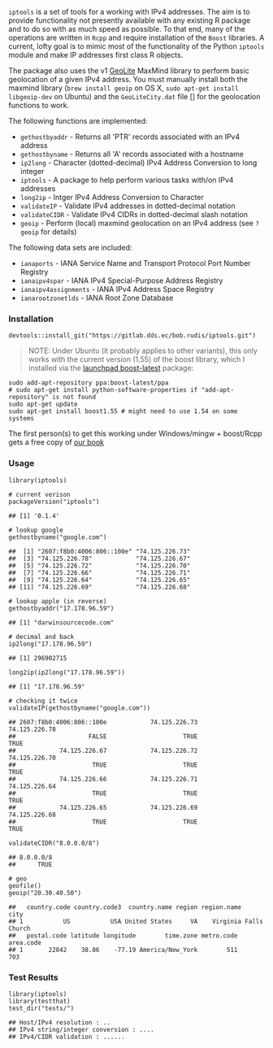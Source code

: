 `iptools` is a set of tools for a working with IPv4 addresses. The aim is to provide functionality not presently available with any existing R package and to do so with as much speed as possible. To that end, many of the operations are written in `Rcpp` and require installation of the `Boost` libraries. A current, lofty goal is to mimic most of the functionality of the Python `iptools` module and make IP addresses first class R objects.

The package also uses the v1 [GeoLite](http://dev.maxmind.com/geoip/legacy/geolite/) MaxMind library to perform basic geolocation of a given IPv4 address. You must manually install both the maxmind library (`brew install geoip` on OS X, `sudo apt-get install libgeoip-dev` on Ubuntu) and the `GeoLiteCity.dat` file [] for the geolocation functions to work.

The following functions are implemented:

-   `gethostbyaddr` - Returns all 'PTR' records associated with an IPv4 address
-   `gethostbyname` - Returns all 'A' records associated with a hostname
-   `ip2long` - Character (dotted-decimal) IPv4 Address Conversion to long integer
-   `iptools` - A package to help perform various tasks with/on IPv4 addresses
-   `long2ip` - Intger IPv4 Address Conversion to Character
-   `validateIP` - Validate IPv4 addresses in dotted-decimal notation
-   `validateCIDR` - Validate IPv4 CIDRs in dotted-decimal slash notation
-   `geoip` - Perform (local) maxmind geolocation on an IPv4 address (see `?geoip` for details)

The following data sets are included:

-   `ianaports` - IANA Service Name and Transport Protocol Port Number Registry
-   `ianaipv4spar` - IANA IPv4 Special-Purpose Address Registry
-   `ianaipv4assignments` - IANA IPv4 Address Space Registry
-   `ianarootzonetlds` - IANA Root Zone Database

### Installation

``` {.r}
devtools::install_git("https://gitlab.dds.ec/bob.rudis/iptools.git")
```

> NOTE: Under Ubuntu (it probably applies to other variants), this only works with the current version (1.55) of the boost library, which I installed via the [launchpad boost-latest](https://launchpad.net/~boost-latest/+archive/ubuntu/ppa/+packages) package:

    sudo add-apt-repository ppa:boost-latest/ppa
    # sudo apt-get install python-software-properties if "add-apt-repository" is not found
    sudo apt-get update
    sudo apt-get install boost1.55 # might need to use 1.54 on some systems

The first person(s) to get this working under Windows/mingw + boost/Rcpp gets a free copy of [our book](http://dds.ec/amzn)

### Usage

``` {.r}
library(iptools)

# current verison
packageVersion("iptools")
```

    ## [1] '0.1.4'

``` {.r}
# lookup google
gethostbyname("google.com")
```

    ##  [1] "2607:f8b0:4006:806::100e" "74.125.226.73"           
    ##  [3] "74.125.226.78"            "74.125.226.67"           
    ##  [5] "74.125.226.72"            "74.125.226.70"           
    ##  [7] "74.125.226.66"            "74.125.226.71"           
    ##  [9] "74.125.226.64"            "74.125.226.65"           
    ## [11] "74.125.226.69"            "74.125.226.68"

``` {.r}
# lookup apple (in reverse)
gethostbyaddr("17.178.96.59")
```

    ## [1] "darwinsourcecode.com"

``` {.r}
# decimal and back
ip2long("17.178.96.59")
```

    ## [1] 296902715

``` {.r}
long2ip(ip2long("17.178.96.59"))
```

    ## [1] "17.178.96.59"

``` {.r}
# checking it twice
validateIP(gethostbyname("google.com"))
```

    ## 2607:f8b0:4006:806::100e            74.125.226.73            74.125.226.78 
    ##                    FALSE                     TRUE                     TRUE 
    ##            74.125.226.67            74.125.226.72            74.125.226.70 
    ##                     TRUE                     TRUE                     TRUE 
    ##            74.125.226.66            74.125.226.71            74.125.226.64 
    ##                     TRUE                     TRUE                     TRUE 
    ##            74.125.226.65            74.125.226.69            74.125.226.68 
    ##                     TRUE                     TRUE                     TRUE

``` {.r}
validateCIDR("8.0.0.0/8")
```

    ## 8.0.0.0/8 
    ##      TRUE

``` {.r}
# geo
geofile()
geoip("20.30.40.50")
```

    ##   country.code country.code3  country.name region region.name         city
    ## 1           US           USA United States     VA    Virginia Falls Church
    ##   postal.code latitude longitude        time.zone metro.code area.code
    ## 1       22042    38.86    -77.19 America/New_York        511       703

### Test Results

``` {.r}
library(iptools)
library(testthat)
test_dir("tests/")
```

    ## Host/IPv4 resolution : ..
    ## IPv4 string/integer conversion : ....
    ## IPv4/CIDR validation : ......
